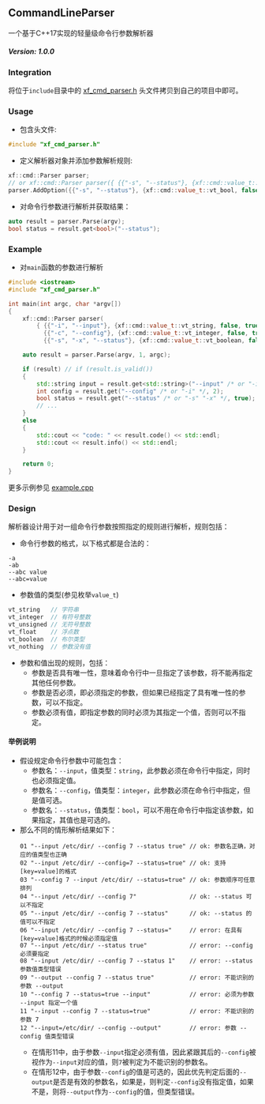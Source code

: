 ## CommandLineParser
一个基于C++17实现的轻量级命令行参数解析器

##### Version: 1.0.0

### Integration
将位于`include`目录中的 [xf_cmd_parser.h](include/xf_cmd_parser.h) 头文件拷贝到自己的项目中即可。

### Usage
* 包含头文件:
```C++
#include "xf_cmd_parser.h"
```
* 定义解析器对象并添加参数解析规则:
```C++
xf::cmd::Parser parser;
// or xf::cmd::Parser parser({ {{"-s", "--status"}, {xf::cmd::value_t::vt_bool, false, true, true}} });
parser.AddOption({{"-s", "--status"}, {xf::cmd::value_t::vt_bool, false, true, true}});
```
* 对命令行参数进行解析并获取结果：
```C++
auto result = parser.Parse(argv);
bool status = result.get<bool>("--status");
```

### Example
* 对`main`函数的参数进行解析
```C++
#include <iostream>
#include "xf_cmd_parser.h"

int main(int argc, char *argv[])
{
    xf::cmd::Parser parser(
        { {{"-i", "--input"}, {xf::cmd::value_t::vt_string, false, true, true}},
          {{"-c", "--config"}, {xf::cmd::value_t::vt_integer, false, true, false}},
          {{"-s", "-x", "--status"}, {xf::cmd::value_t::vt_boolean, false, true, false}} });

    auto result = parser.Parse(argv, 1, argc);

    if (result) // if (result.is_valid())
    {
        std::string input = result.get<std::string>("--input" /* or "-i" */);
        int config = result.get("--config" /* or "-i" */, 2);
        bool status = result.get("--status" /* or "-s" "-x" */, true);
        // ...
    }
    else
    {
        std::cout << "code: " << result.code() << std::endl;
        std::cout << result.info() << std::endl;
    }

    return 0;
}
```
更多示例参见 [example.cpp](example/example.cpp)

### Design
解析器设计用于对一组命令行参数按照指定的规则进行解析，规则包括：
* 命令行参数的格式，以下格式都是合法的：
```
-a
-ab
--abc value
--abc=value
```
* 参数值的类型(参见枚举`value_t`)
```C++
vt_string   // 字符串
vt_integer  // 有符号整数
vt_unsigned // 无符号整数
vt_float    // 浮点数
vt_boolean  // 布尔类型
vt_nothing  // 参数没有值
```
* 参数和值出现的规则，包括：
  * 参数是否具有唯一性，意味着命令行中一旦指定了该参数，将不能再指定其他任何参数。
  * 参数是否必须，即必须指定的参数，但如果已经指定了具有唯一性的参数，可以不指定。
  * 参数必须有值，即指定参数的同时必须为其指定一个值，否则可以不指定。

#### 举例说明
* 假设规定命令行参数中可能包含：
  * 参数名：`--input`，值类型：`string`，此参数必须在命令行中指定，同时也必须指定值。
  * 参数名：`--config`，值类型：`integer`，此参数必须在命令行中指定，但是值可选。
  * 参数名：`--status`，值类型：`bool`，可以不用在命令行中指定该参数，如果指定，其值也是可选的。
* 那么不同的情形解析结果如下：
  ```
  01 "--input /etc/dir/ --config 7 --status true" // ok: 参数名正确，对应的值类型也正确
  02 "--input /etc/dir/ --config=7 --status=true" // ok: 支持[key=value]的格式
  03 "--config 7 --input /etc/dir/ --status=true" // ok: 参数顺序可任意排列
  04 "--input /etc/dir/ --config 7"               // ok: --status 可以不指定
  05 "--input /etc/dir/ --config 7 --status"      // ok: --status 的值可以不指定
  06 "--input /etc/dir/ --config 7 --status="     // error: 在具有[key=value]格式的时候必须指定值
  07 "--input /etc/dir/ --status true"            // error: --config 必须要指定
  08 "--input /etc/dir/ --config 7 --status 1"    // error: --status 参数值类型错误
  09 "--output --config 7 --status true"          // error: 不能识别的参数 --output
  10 "--config 7 --status=true --input"           // error: 必须为参数 --input 指定一个值
  11 "--input --config 7 --status=true"           // error: 不能识别的参数 7
  12 "--input=/etc/dir/ --config --output"        // error: 参数 --config 值类型错误
  ```
  * 在情形11中，由于参数`--input`指定必须有值，因此紧跟其后的`--config`被视作为`--input`对应的值，则`7`被判定为不能识别的参数名。
  * 在情形12中，由于参数`--config`的值是可选的，因此优先判定后面的`--output`是否是有效的参数名，如果是，则判定`--config`没有指定值，如果不是，则将`--output`作为`--config`的值，但类型错误。

